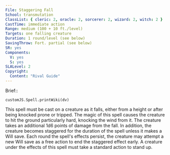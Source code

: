 ```yaml
---
File: Staggering Fall
School: transmutation
ClassList: { cleric: 2, oracle: 2, sorcerer: 2, wizard: 2, witch: 2 }
CastTime: immediate action
Range: medium (100 + 10 ft./level)
Targets: one falling creature
Duration: 1 round/level (see below)
SavingThrow: Fort. partial (see below)
SR: yes
Components:
  V: yes
  S: yes
SLALevel: 2
Copyright:
  Content: "Rival Guide"
---
```

Brief:: 

```dataviewjs
customJS.Spell.printWiki(dv)
```

This spell must be cast on a creature as it falls, either from a height or after being knocked prone or tripped. The magic of this spell causes the creature to hit the ground particularly hard, knocking the wind from it. The creature takes an additional 1d6 points of damage from the fall. In addition, the creature becomes staggered for the duration of the spell unless it makes a Will save. Each round the spell's effects persist, the creature may attempt a new Will save as a free action to end the staggered effect early. A creature under the effects of this spell must take a standard action to stand up.
